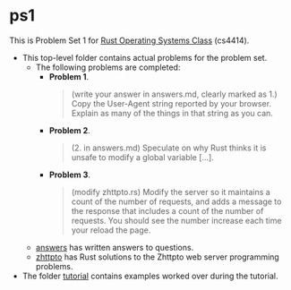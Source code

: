 ps1
===

This is Problem Set 1 for [Rust Operating Systems Class](http://rust-class.org/pages/ps1.html) (cs4414).

- This top-level folder contains actual problems for the problem set.
    - The following problems are completed:
        - **Problem 1**. 
            > (write your answer in answers.md, clearly marked as 1.)
            > Copy the User-Agent string reported by your browser. Explain as many
            > of the things in that string as you can. 
        - **Problem 2**. 
            > (2. in answers.md) Speculate on why Rust thinks it is
            > unsafe to modify a global variable [...]. 
        - **Problem 3**. 
            > (modify zhttpto.rs) Modify the server so it maintains a count of
            > the number of requests, and adds a message to the response that includes a
            > count of the number of requests. You should see the number increase each time
            > your reload the page.
    - [answers](answers.md) has written answers to questions.
    - [zhttpto](zhttpto.rs) has Rust solutions to the Zhttpto web server 
      programming problems.
- The folder [tutorial](tutorial) contains examples worked over during the tutorial.
